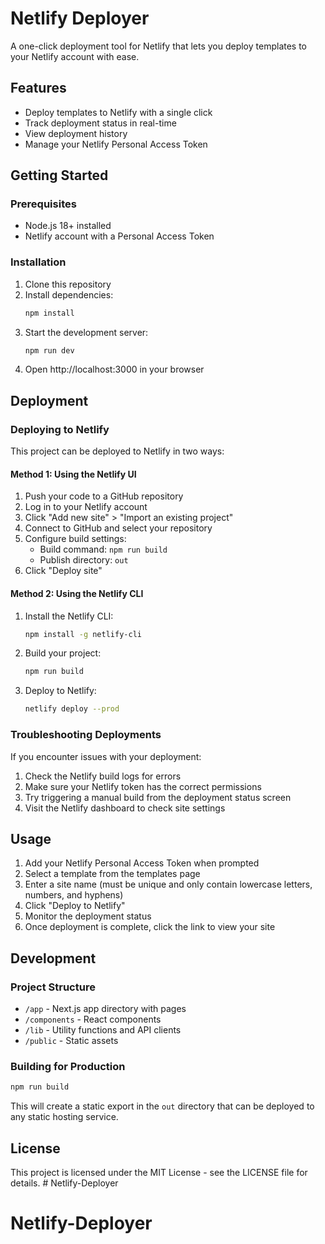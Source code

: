 # Netlify Deployer

A one-click deployment tool for Netlify that lets you deploy templates to your Netlify account with ease.

## Features

- Deploy templates to Netlify with a single click
- Track deployment status in real-time
- View deployment history
- Manage your Netlify Personal Access Token

## Getting Started

### Prerequisites

- Node.js 18+ installed
- Netlify account with a Personal Access Token

### Installation

1. Clone this repository
2. Install dependencies:
   ```bash
   npm install
   ```
3. Start the development server:
   ```bash
   npm run dev
   ```
4. Open http://localhost:3000 in your browser

## Deployment

### Deploying to Netlify

This project can be deployed to Netlify in two ways:

#### Method 1: Using the Netlify UI

1. Push your code to a GitHub repository
2. Log in to your Netlify account
3. Click "Add new site" > "Import an existing project"
4. Connect to GitHub and select your repository
5. Configure build settings:
   - Build command: `npm run build`
   - Publish directory: `out`
6. Click "Deploy site"

#### Method 2: Using the Netlify CLI

1. Install the Netlify CLI:
   ```bash
   npm install -g netlify-cli
   ```
2. Build your project:
   ```bash
   npm run build
   ```
3. Deploy to Netlify:
   ```bash
   netlify deploy --prod
   ```

### Troubleshooting Deployments

If you encounter issues with your deployment:

1. Check the Netlify build logs for errors
2. Make sure your Netlify token has the correct permissions
3. Try triggering a manual build from the deployment status screen
4. Visit the Netlify dashboard to check site settings

## Usage

1. Add your Netlify Personal Access Token when prompted
2. Select a template from the templates page
3. Enter a site name (must be unique and only contain lowercase letters, numbers, and hyphens)
4. Click "Deploy to Netlify"
5. Monitor the deployment status
6. Once deployment is complete, click the link to view your site

## Development

### Project Structure

- `/app` - Next.js app directory with pages
- `/components` - React components
- `/lib` - Utility functions and API clients
- `/public` - Static assets

### Building for Production

```bash
npm run build
```

This will create a static export in the `out` directory that can be deployed to any static hosting service.

## License

This project is licensed under the MIT License - see the LICENSE file for details. # Netlify-Deployer
# Netlify-Deployer

